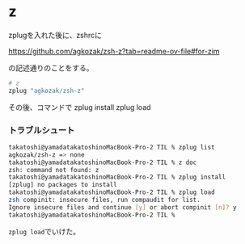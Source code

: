 # z

zplugを入れた後に、zshrcに

https://github.com/agkozak/zsh-z?tab=readme-ov-file#for-zim

の記述通りのことをする。

```zsh
# z
zplug "agkozak/zsh-z"
```

その後、コマンドで
zplug install
zplug load

### トラブルシュート

```sh
takatoshi@yamadatakatoshinoMacBook-Pro-2 TIL % zplug list
agkozak/zsh-z => none
takatoshi@yamadatakatoshinoMacBook-Pro-2 TIL % z doc
zsh: command not found: z
takatoshi@yamadatakatoshinoMacBook-Pro-2 TIL % zplug install
[zplug] no packages to install
takatoshi@yamadatakatoshinoMacBook-Pro-2 TIL % zplug load
zsh compinit: insecure files, run compaudit for list.
Ignore insecure files and continue [y] or abort compinit [n]? y
takatoshi@yamadatakatoshinoMacBook-Pro-2 TIL %
```

`zplug load`でいけた。
